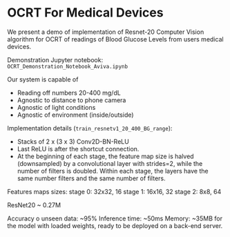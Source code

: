 # OCRT For Medical Devices

We present a demo of implementation of Resnet-20 Computer Vision algorithm for OCRT of readings of Blood Glucose Levels from users medical devices.

Demonstration Jupyter notebook: `OCRT_Demonstration_Notebook_Aviva.ipynb`

Our system is capable of

- Reading off numbers 20-400 mg/dL
- Agnostic to distance to phone camera
- Agnostic of light conditions
- Agnostic of environment (inside/outside)

Implementation details (`train_resnetv1_20_400_BG_range`):

- Stacks of 2 x (3 x 3) Conv2D-BN-ReLU
- Last ReLU is after the shortcut connection.
- At the beginning of each stage, the feature map size is halved (downsampled)
by a convolutional layer with strides=2, while the number of filters is
doubled. Within each stage, the layers have the same number filters and the
same number of filters.

Features maps sizes:
stage 0: 32x32, 16
stage 1: 16x16, 32
stage 2:  8x8,  64

ResNet20 ~ 0.27M

Accuracy o  unseen data: ~95%
Inference time: ~50ms
Memory: ~35MB for the model with loaded weights, ready to be deployed on a back-end server.
